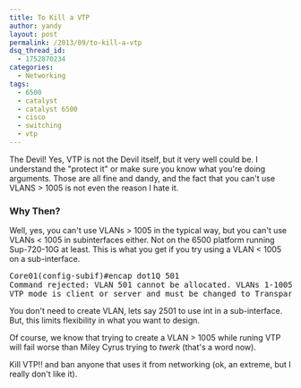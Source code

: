 ```yaml
---
title: To Kill a VTP
author: yandy
layout: post
permalink: /2013/09/to-kill-a-vtp
dsq_thread_id:
  - 1752870234
categories:
  - Networking
tags:
  - 6500
  - catalyst
  - catalyst 6500
  - cisco
  - switching
  - vtp
---
```

The Devil! Yes, VTP is not the Devil itself, but it very well could be. I understand the "protect it" or make sure you know what you're doing arguments. Those are all fine and dandy, and the fact that you can't use VLANS > 1005 is not even the reason I hate it.

### Why Then?

Well, yes, you can't use VLANs > 1005 in the typical way, but you can't use VLANs < 1005 in subinterfaces either. Not on the 6500 platform running Sup-720-10G at least. This is what you get if you try using a VLAN < 1005 on a sub-interface.

<pre lang="shell">Core01(config-subif)#encap dot1Q 501
Command rejected: VLAN 501 cannot be allocated. VLANs 1-1005 are VTP VLANs
VTP mode is client or server and must be changed to Transparent/Off to use VLANs 1-1005
</pre>

You don't need to create VLAN, lets say 2501 to use int in a sub-interface. But, this limits flexibility in what you want to design. 

Of course, we know that trying to create a VLAN > 1005 while runing VTP will fail worse than Miley Cyrus trying to *twerk* (that's a word now). 

Kill VTP!! and ban anyone that uses it from networking (ok, an extreme, but I really don't like it).